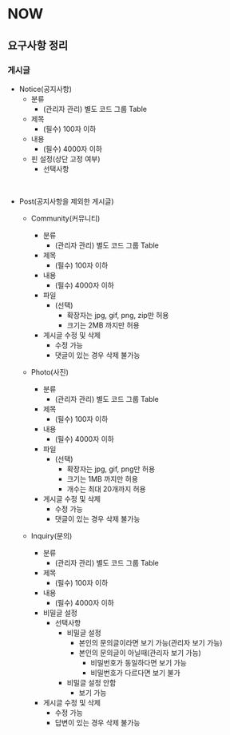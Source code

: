 # NOW

## 요구사항 정리

### 게시글
  - Notice(공지사항)
    - 분류
      - (관리자 관리) 별도 코드 그룹 Table
    - 제목
      - (필수) 100자 이하
    - 내용
      - (필수) 4000자 이하
    - 핀 설정(상단 고정 여부)
      - 선택사항

<br>

  - Post(공지사항을 제외한 게시글)
    - Community(커뮤니티)
      - 분류
        - (관리자 관리) 별도 코드 그룹 Table
      - 제목
        - (필수) 100자 이하
      - 내용
        - (필수) 4000자 이하
      - 파일
        - (선택) 
          - 확장자는 jpg, gif, png, zip만 허용
          - 크기는 2MB 까지만 허용
      - 게시글 수정 및 삭제
        - 수정 가능
        - 댓글이 있는 경우 삭제 불가능
    
    - Photo(사진)
        - 분류
            - (관리자 관리) 별도 코드 그룹 Table
        - 제목
            - (필수) 100자 이하
        - 내용
            - (필수) 4000자 이하
        - 파일
            - (선택)
                - 확장자는 jpg, gif, png만 허용
                - 크기는 1MB 까지만 허용
                - 개수는 최대 20개까지 허용
        - 게시글 수정 및 삭제
            - 수정 가능
            - 댓글이 있는 경우 삭제 불가능
    
    - Inquiry(문의)
        - 분류
            - (관리자 관리) 별도 코드 그룹 Table
        - 제목
            - (필수) 100자 이하
        - 내용
            - (필수) 4000자 이하
        - 비밀글 설정
          - 선택사항
            - 비밀글 설정
              - 본인의 문의글이라면 보기 가능(관리자 보기 가능)
              - 본인의 문의글이 아닐때(관리자 보기 가능)
                - 비밀번호가 동일하다면 보기 가능
                - 비밀번호가 다르다면 보기 불가
            - 비밀글 설정 안함
              - 보기 가능
        - 게시글 수정 및 삭제
            - 수정 가능
            - 답변이 있는 경우 삭제 불가능